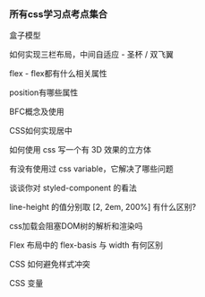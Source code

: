 ### 所有css学习点考点集合
盒子模型

如何实现三栏布局，中间自适应 - 圣杯 / 双飞翼

flex - flex都有什么相关属性

position有哪些属性

BFC概念及使用

CSS如何实现居中

如何使用 css 写一个有 3D 效果的立方体

有没有使用过 css variable，它解决了哪些问题

谈谈你对 styled-component 的看法

line-height 的值分别取 [2, 2em, 200%] 有什么区别?

css加载会阻塞DOM树的解析和渲染吗

Flex 布局中的 flex-basis 与 width 有何区别

CSS 如何避免样式冲突

CSS 变量